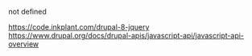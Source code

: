 
not defined

https://code.inkplant.com/drupal-8-jquery
https://www.drupal.org/docs/drupal-apis/javascript-api/javascript-api-overview

